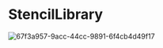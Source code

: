 # StencilLibrary
![67f3a957-9acc-44cc-9891-6f4cb4d49f17](https://user-images.githubusercontent.com/29266933/48660699-3cfcac00-ea77-11e8-8974-3b1ad08d6758.jpg)
